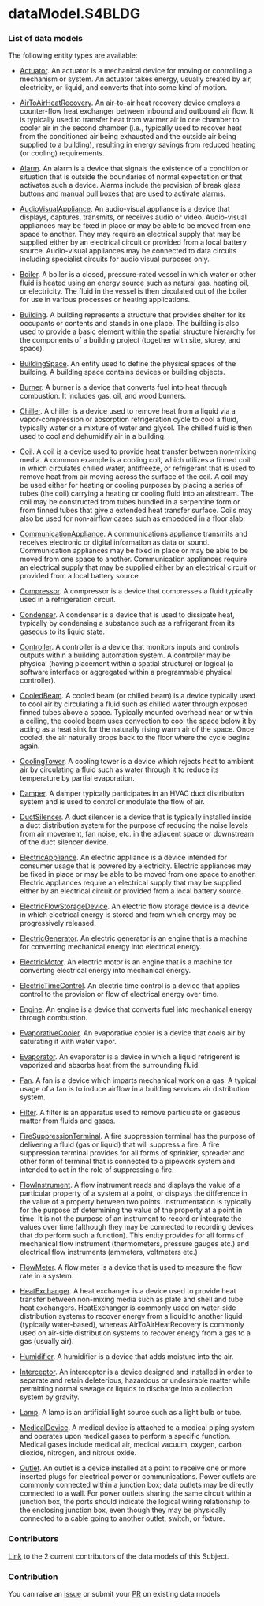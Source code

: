 # dataModel.S4BLDG

### List of data models

The following entity types are available:
- [Actuator](https://github.com/smart-data-models/dataModel.S4BLDG/blob/master/Actuator/README.md). An actuator is a mechanical device for moving or controlling a mechanism or system. An actuator takes energy, usually created by air, electricity, or liquid, and converts that into some kind of motion.

- [AirToAirHeatRecovery](https://github.com/smart-data-models/dataModel.S4BLDG/blob/master/AirToAirHeatRecovery/README.md). An air-to-air heat recovery device employs a counter-flow heat exchanger between inbound and outbound air flow. It is typically used to transfer heat from warmer air in one chamber to cooler air in the second chamber (i.e., typically used to recover heat from the conditioned air being exhausted and the outside air being supplied to a building), resulting in energy savings from reduced heating (or cooling) requirements.

- [Alarm](https://github.com/smart-data-models/dataModel.S4BLDG/blob/master/Alarm/README.md). An alarm is a device that signals the existence of a condition or situation that is outside the boundaries of normal expectation or that activates such a device.  Alarms include the provision of break glass buttons and manual pull boxes that are used to activate alarms.

- [AudioVisualAppliance](https://github.com/smart-data-models/dataModel.S4BLDG/blob/master/AudioVisualAppliance/README.md). An audio-visual appliance is a device that displays, captures, transmits, or receives audio or video.  Audio-visual appliances may be fixed in place or may be able to be moved from one space to another. They may require an electrical supply that may be supplied either by an electrical circuit or provided from a local battery source. Audio-visual appliances may be connected to data circuits including specialist circuits for audio visual purposes only.

- [Boiler](https://github.com/smart-data-models/dataModel.S4BLDG/blob/master/Boiler/README.md). A boiler is a closed, pressure-rated vessel in which water or other fluid is heated using an energy source such as natural gas, heating oil, or electricity. The fluid in the vessel is then circulated out of the boiler for use in various processes or heating applications.

- [Building](https://github.com/smart-data-models/dataModel.S4BLDG/blob/master/Building/README.md). A building represents a structure that provides shelter for its occupants or contents and stands in one place. The building is also used to provide a basic element within the spatial structure hierarchy for the components of a building project (together with site, storey, and space).

- [BuildingSpace](https://github.com/smart-data-models/dataModel.S4BLDG/blob/master/BuildingSpace/README.md). An entity used to define the physical spaces of the building. A building space contains devices or building objects.

- [Burner](https://github.com/smart-data-models/dataModel.S4BLDG/blob/master/Burner/README.md). A burner is a device that converts fuel into heat through combustion. It includes gas, oil, and wood burners.

- [Chiller](https://github.com/smart-data-models/dataModel.S4BLDG/blob/master/Chiller/README.md). A chiller is a device used to remove heat from a liquid via a vapor-compression or absorption refrigeration cycle to cool a fluid, typically water or a mixture of water and glycol. The chilled fluid is then used to cool and dehumidify air in a building.

- [Coil](https://github.com/smart-data-models/dataModel.S4BLDG/blob/master/Coil/README.md). A coil is a device used to provide heat transfer between non-mixing media. A common example is a cooling coil, which utilizes a finned coil in which circulates chilled water, antifreeze, or refrigerant that is used to remove heat from air moving across the surface of the coil. A coil may be used either for heating or cooling purposes by placing a series of tubes (the coil) carrying a heating or cooling fluid into an airstream. The coil may be constructed from tubes bundled in a serpentine form or from finned tubes that give a extended heat transfer surface.  Coils may also be used for non-airflow cases such as embedded in a floor slab.

- [CommunicationAppliance](https://github.com/smart-data-models/dataModel.S4BLDG/blob/master/CommunicationAppliance/README.md). A communications appliance transmits and receives electronic or digital information as data or sound.  Communication appliances may be fixed in place or may be able to be moved from one space to another. Communication appliances require an electrical supply that may be supplied either by an electrical circuit or provided from a local battery source.

- [Compressor](https://github.com/smart-data-models/dataModel.S4BLDG/blob/master/Compressor/README.md). A compressor is a device that compresses a fluid typically used in a refrigeration circuit.

- [Condenser](https://github.com/smart-data-models/dataModel.S4BLDG/blob/master/Condenser/README.md). A condenser is a device that is used to dissipate heat, typically by condensing a substance such as a refrigerant from its gaseous to its liquid state.

- [Controller](https://github.com/smart-data-models/dataModel.S4BLDG/blob/master/Controller/README.md). A controller is a device that monitors inputs and controls outputs within a building automation system.  A controller may be physical (having placement within a spatial structure) or logical (a software interface or aggregated within a programmable physical controller).

- [CooledBeam](https://github.com/smart-data-models/dataModel.S4BLDG/blob/master/CooledBeam/README.md). A cooled beam (or chilled beam) is a device typically used to cool air by circulating a fluid such as chilled water through exposed finned tubes above a space. Typically mounted overhead near or within a ceiling, the cooled beam uses convection to cool the space below it by acting as a heat sink for the naturally rising warm air of the space. Once cooled, the air naturally drops back to the floor where the cycle begins again.

- [CoolingTower](https://github.com/smart-data-models/dataModel.S4BLDG/blob/master/CoolingTower/README.md). A cooling tower is a device which rejects heat to ambient air by circulating a fluid such as water through it to reduce its temperature by partial evaporation.

- [Damper](https://github.com/smart-data-models/dataModel.S4BLDG/blob/master/Damper/README.md). A damper typically participates in an HVAC duct distribution system and is used to control or modulate the flow of air.

- [DuctSilencer](https://github.com/smart-data-models/dataModel.S4BLDG/blob/master/DuctSilencer/README.md). A duct silencer is a device that is typically installed inside a duct distribution system for the purpose of reducing the noise levels from air movement, fan noise, etc. in the adjacent space or downstream of the duct silencer device.

- [ElectricAppliance](https://github.com/smart-data-models/dataModel.S4BLDG/blob/master/ElectricAppliance/README.md). An electric appliance is a device intended for consumer usage that is powered by electricity. Electric appliances may be fixed in place or may be able to be moved from one space to another. Electric appliances require an electrical supply that may be supplied either by an electrical circuit or provided from a local battery source.

- [ElectricFlowStorageDevice](https://github.com/smart-data-models/dataModel.S4BLDG/blob/master/ElectricFlowStorageDevice/README.md). An electric flow storage device is a device in which electrical energy is stored and from which energy may be progressively released.

- [ElectricGenerator](https://github.com/smart-data-models/dataModel.S4BLDG/blob/master/ElectricGenerator/README.md). An electric generator is an engine that is a machine for converting mechanical energy into electrical energy.

- [ElectricMotor](https://github.com/smart-data-models/dataModel.S4BLDG/blob/master/ElectricMotor/README.md). An electric motor is an engine that is a machine for converting electrical energy into mechanical energy.

- [ElectricTimeControl](https://github.com/smart-data-models/dataModel.S4BLDG/blob/master/ElectricTimeControl/README.md). An electric time control is a device that applies control to the provision or flow of electrical energy over time.

- [Engine](https://github.com/smart-data-models/dataModel.S4BLDG/blob/master/Engine/README.md). An engine is a device that converts fuel into mechanical energy through combustion.

- [EvaporativeCooler](https://github.com/smart-data-models/dataModel.S4BLDG/blob/master/EvaporativeCooler/README.md). An evaporative cooler is a device that cools air by saturating it with water vapor.

- [Evaporator](https://github.com/smart-data-models/dataModel.S4BLDG/blob/master/Evaporator/README.md). An evaporator is a device in which a liquid refrigerent is vaporized and absorbs heat from the surrounding fluid.

- [Fan](https://github.com/smart-data-models/dataModel.S4BLDG/blob/master/Fan/README.md). A fan is a device which imparts mechanical work on a gas. A typical usage of a fan is to induce airflow in a building services air distribution system.

- [Filter](https://github.com/smart-data-models/dataModel.S4BLDG/blob/master/Filter/README.md). A filter is an apparatus used to remove particulate or gaseous matter from fluids and gases.

- [FireSuppressionTerminal](https://github.com/smart-data-models/dataModel.S4BLDG/blob/master/FireSuppressionTerminal/README.md). A fire suppression terminal has the purpose of delivering a fluid (gas or liquid) that will suppress a fire.  A fire suppression terminal provides for all forms of sprinkler, spreader and other form of terminal that is connected to a pipework system and intended to act in the role of suppressing a fire.

- [FlowInstrument](https://github.com/smart-data-models/dataModel.S4BLDG/blob/master/FlowInstrument/README.md). A flow instrument reads and displays the value of a particular property of a system at a point, or displays the difference in the value of a property between two points.  Instrumentation is typically for the purpose of determining the value of the property at a point in time. It is not the purpose of an instrument to record or integrate the values over time (although they may be connected to recording devices that do perform such a function). This entity provides for all forms of mechanical flow instrument (thermometers, pressure gauges etc.) and electrical flow instruments (ammeters, voltmeters etc.)

- [FlowMeter](https://github.com/smart-data-models/dataModel.S4BLDG/blob/master/FlowMeter/README.md). A flow meter is a device that is used to measure the flow rate in a system.

- [HeatExchanger](https://github.com/smart-data-models/dataModel.S4BLDG/blob/master/HeatExchanger/README.md). A heat exchanger is a device used to provide heat transfer between non-mixing media such as plate and shell and tube heat exchangers. HeatExchanger is commonly used on water-side distribution systems to recover energy from a liquid to another liquid (typically water-based), whereas AirToAirHeatRecovery is commonly used on air-side distribution systems to recover energy from a gas to a gas (usually air).

- [Humidifier](https://github.com/smart-data-models/dataModel.S4BLDG/blob/master/Humidifier/README.md). A humidifier is a device that adds moisture into the air.

- [Interceptor](https://github.com/smart-data-models/dataModel.S4BLDG/blob/master/Interceptor/README.md). An interceptor is a device designed and installed in order to separate and retain deleterious, hazardous or undesirable matter while permitting normal sewage or liquids to discharge into a collection system by gravity.

- [Lamp](https://github.com/smart-data-models/dataModel.S4BLDG/blob/master/Lamp/README.md). A lamp is an artificial light source such as a light bulb or tube.

- [MedicalDevice](https://github.com/smart-data-models/dataModel.S4BLDG/blob/master/MedicalDevice/README.md). A medical device is attached to a medical piping system and operates upon medical gases to perform a specific function. Medical gases include medical air, medical vacuum, oxygen, carbon dioxide, nitrogen, and nitrous oxide.

- [Outlet](https://github.com/smart-data-models/dataModel.S4BLDG/blob/master/Outlet/README.md). An outlet is a device installed at a point to receive one or more inserted plugs for electrical power or communications. Power outlets are commonly connected within a junction box; data outlets may be directly connected to a wall. For power outlets sharing the same circuit within a junction box, the ports should indicate the logical wiring relationship to the enclosing junction box, even though they may be physically connected to a cable going to another outlet, switch, or fixture.



### Contributors
[Link](https://github.com/smart-data-models/dataModel.S4BLDG/blob/master/CONTRIBUTORS.yaml) to the 2 current contributors of the data models of this Subject.


### Contribution
You can raise an [issue](https://github.com/smart-data-models/dataModel.S4BLDG/issues) or submit your [PR](https://github.com/smart-data-models/dataModel.S4BLDG/pulls) on existing data models

